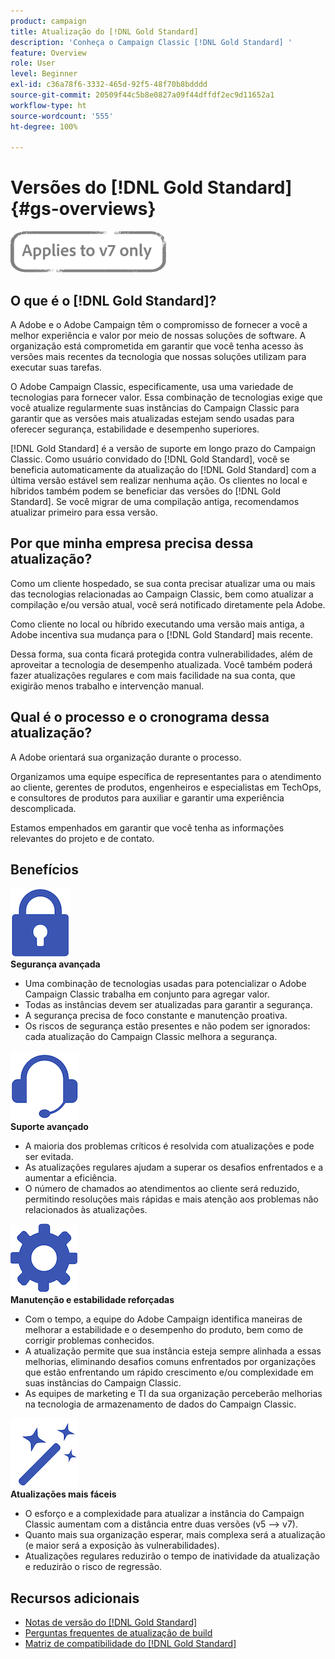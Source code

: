 ```yaml
---
product: campaign
title: Atualização do [!DNL Gold Standard]
description: 'Conheça o Campaign Classic [!DNL Gold Standard] '
feature: Overview
role: User
level: Beginner
exl-id: c36a78f6-3332-465d-92f5-48f70b8bdddd
source-git-commit: 20509f44c5b8e0827a09f44dffdf2ec9d11652a1
workflow-type: ht
source-wordcount: '555'
ht-degree: 100%

---
```


# Versões do [!DNL Gold Standard]  {#gs-overviews}

![](../../assets/v7-only.svg)

## O que é o [!DNL Gold Standard]?

A Adobe e o Adobe Campaign têm o compromisso de fornecer a você a melhor experiência e valor por meio de nossas soluções de software. A organização está comprometida em garantir que você tenha acesso às versões mais recentes da tecnologia que nossas soluções utilizam para executar suas tarefas.

O Adobe Campaign Classic, especificamente, usa uma variedade de tecnologias para fornecer valor. Essa combinação de tecnologias exige que você atualize regularmente suas instâncias do Campaign Classic para garantir que as versões mais atualizadas estejam sendo usadas para oferecer segurança, estabilidade e desempenho superiores.

[!DNL Gold Standard] é a versão de suporte em longo prazo do Campaign Classic. Como usuário convidado do [!DNL Gold Standard], você se beneficia automaticamente da atualização do [!DNL Gold Standard] com a última versão estável sem realizar nenhuma ação. Os clientes no local e híbridos também podem se beneficiar das versões do [!DNL Gold Standard]. Se você migrar de uma compilação antiga, recomendamos atualizar primeiro para essa versão.

## Por que minha empresa precisa dessa atualização?

Como um cliente hospedado, se sua conta precisar atualizar uma ou mais das tecnologias relacionadas ao Campaign Classic, bem como atualizar a compilação e/ou versão atual, você será notificado diretamente pela Adobe.

Como cliente no local ou híbrido executando uma versão mais antiga, a Adobe incentiva sua mudança para o [!DNL Gold Standard] mais recente.

Dessa forma, sua conta ficará protegida contra vulnerabilidades, além de aproveitar a tecnologia de desempenho atualizada. Você também poderá fazer atualizações regulares e com mais facilidade na sua conta, que exigirão menos trabalho e intervenção manual.

## Qual é o processo e o cronograma dessa atualização?

A Adobe orientará sua organização durante o processo.

Organizamos uma equipe específica de representantes para o atendimento ao cliente, gerentes de produtos, engenheiros e especialistas em TechOps, e consultores de produtos para auxiliar e garantir uma experiência descomplicada.

Estamos empenhados em garantir que você tenha as informações relevantes do projeto e de contato.

## Benefícios

<tr>
  <td>
      <img alt="Segurança" src="assets/do-not-localize/security.png"/>
    <div>
    <strong>Segurança avançada</strong>
    </div>
    <ul>
    <li>Uma combinação de tecnologias usadas para potencializar o Adobe Campaign Classic trabalha em conjunto para agregar valor.</li>
    <li>Todas as instâncias devem ser atualizadas para garantir a segurança.</li>
    <li>A segurança precisa de foco constante e manutenção proativa.</li>
    <li>Os riscos de segurança estão presentes e não podem ser ignorados: cada atualização do Campaign Classic melhora a segurança.</li>
    </ul>
  </td>

<td>
      <img alt="Suporte" src="assets/do-not-localize/support.png" />
    <div>
    <strong>Suporte avançado</strong>
    </div>
    <ul>
    <li>A maioria dos problemas críticos é resolvida com atualizações e pode ser evitada.</li>
    <li>As atualizações regulares ajudam a superar os desafios enfrentados e a aumentar a eficiência.</li>
    <li>O número de chamados ao atendimentos ao cliente será reduzido, permitindo resoluções mais rápidas e mais atenção aos problemas não relacionados às atualizações.</li>
    </ul>
  </td>
</tr>

<tr>
  <td>
      <img alt="Manutenção" src="assets/do-not-localize/maintenance.png"/>
    <div>
    <strong>Manutenção e estabilidade reforçadas</strong>
    </div>
    <ul>
    <li>Com o tempo, a equipe do Adobe Campaign identifica maneiras de melhorar a estabilidade e o desempenho do produto, bem como de corrigir problemas conhecidos.</li>
    <li>A atualização permite que sua instância esteja sempre alinhada a essas melhorias, eliminando desafios comuns enfrentados por organizações que estão enfrentando um rápido crescimento e/ou complexidade em suas instâncias do Campaign Classic.</li>
    <li>As equipes de marketing e TI da sua organização perceberão melhorias na tecnologia de armazenamento de dados do Campaign Classic.</li>
    </ul>
  </td>

<td>
      <img alt="Atualização da compilação" src="assets/do-not-localize/upgrades.png" />
    <div>
    <strong>Atualizações mais fáceis</strong>
    </a>
    </div>
    <ul>
    <li>O esforço e a complexidade para atualizar a instância do Campaign Classic aumentam com a distância entre duas versões (v5 --&gt; v7).</li>
    <li>Quanto mais sua organização esperar, mais complexa será a atualização (e maior será a exposição às vulnerabilidades).</li>
    <li>Atualizações regulares reduzirão o tempo de inatividade da atualização e reduzirão o risco de regressão.</li>
    </ul>
  </td>
</tr>
</table>

## Recursos adicionais

* [Notas de versão do [!DNL Gold Standard]](gold-standard.md)
* [Perguntas frequentes de atualização de build](../../platform/using/faq-build-upgrade.md)
* [Matriz de compatibilidade do [!DNL Gold Standard]](compatibility-matrix-gs.md)

